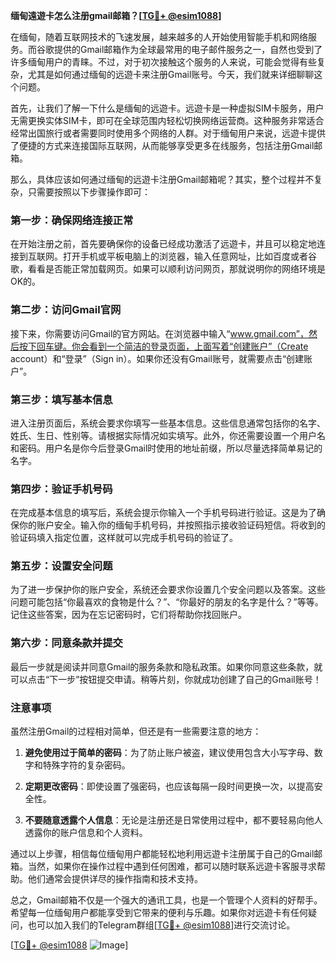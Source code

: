 **缅甸遠遊卡怎么注册gmail邮箱？[[TG💪+ @esim1088](https://t.me/s/esim1088)]**

在缅甸，随着互联网技术的飞速发展，越来越多的人开始使用智能手机和网络服务。而谷歌提供的Gmail邮箱作为全球最常用的电子邮件服务之一，自然也受到了许多缅甸用户的青睐。不过，对于初次接触这个服务的人来说，可能会觉得有些复杂，尤其是如何通过缅甸的远遊卡来注册Gmail账号。今天，我们就来详细聊聊这个问题。

首先，让我们了解一下什么是缅甸的远遊卡。远遊卡是一种虚拟SIM卡服务，用户无需更换实体SIM卡，即可在全球范围内轻松切换网络运营商。这种服务非常适合经常出国旅行或者需要同时使用多个网络的人群。对于缅甸用户来说，远遊卡提供了便捷的方式来连接国际互联网，从而能够享受更多在线服务，包括注册Gmail邮箱。

那么，具体应该如何通过缅甸的远遊卡注册Gmail邮箱呢？其实，整个过程并不复杂，只需要按照以下步骤操作即可：

### 第一步：确保网络连接正常

在开始注册之前，首先要确保你的设备已经成功激活了远遊卡，并且可以稳定地连接到互联网。打开手机或平板电脑上的浏览器，输入任意网址，比如百度或者谷歌，看看是否能正常加载网页。如果可以顺利访问网页，那就说明你的网络环境是OK的。

### 第二步：访问Gmail官网

接下来，你需要访问Gmail的官方网站。在浏览器中输入“www.gmail.com”，然后按下回车键。你会看到一个简洁的登录页面，上面写着“创建账户”（Create account）和“登录”（Sign in）。如果你还没有Gmail账号，就需要点击“创建账户”。

### 第三步：填写基本信息

进入注册页面后，系统会要求你填写一些基本信息。这些信息通常包括你的名字、姓氏、生日、性别等。请根据实际情况如实填写。此外，你还需要设置一个用户名和密码。用户名是你今后登录Gmail时使用的地址前缀，所以尽量选择简单易记的名字。

### 第四步：验证手机号码

在完成基本信息的填写后，系统会提示你输入一个手机号码进行验证。这是为了确保你的账户安全。输入你的缅甸手机号码，并按照指示接收验证码短信。将收到的验证码填入指定位置，这样就可以完成手机号码的验证了。

### 第五步：设置安全问题

为了进一步保护你的账户安全，系统还会要求你设置几个安全问题以及答案。这些问题可能包括“你最喜欢的食物是什么？”、“你最好的朋友的名字是什么？”等等。记住这些答案，因为在忘记密码时，它们将帮助你找回账户。

### 第六步：同意条款并提交

最后一步就是阅读并同意Gmail的服务条款和隐私政策。如果你同意这些条款，就可以点击“下一步”按钮提交申请。稍等片刻，你就成功创建了自己的Gmail账号！

### 注意事项

虽然注册Gmail的过程相对简单，但还是有一些需要注意的地方：

1. **避免使用过于简单的密码**：为了防止账户被盗，建议使用包含大小写字母、数字和特殊字符的复杂密码。
   
2. **定期更改密码**：即使设置了强密码，也应该每隔一段时间更换一次，以提高安全性。

3. **不要随意透露个人信息**：无论是注册还是日常使用过程中，都不要轻易向他人透露你的账户信息和个人资料。

通过以上步骤，相信每位缅甸用户都能轻松地利用远遊卡注册属于自己的Gmail邮箱。当然，如果你在操作过程中遇到任何困难，都可以随时联系远遊卡客服寻求帮助。他们通常会提供详尽的操作指南和技术支持。

总之，Gmail邮箱不仅是一个强大的通讯工具，也是一个管理个人资料的好帮手。希望每一位缅甸用户都能享受到它带来的便利与乐趣。如果你对远遊卡有任何疑问，也可以加入我们的Telegram群组[[TG💪+ @esim1088](https://t.me/s/esim1088)]进行交流讨论。

[[TG💪+ @esim1088](https://t.me/s/esim1088) ![Image](https://i.postimg.cc/4NQfJmqS/Snipaste-2025-05-13-00-14-12.png)]